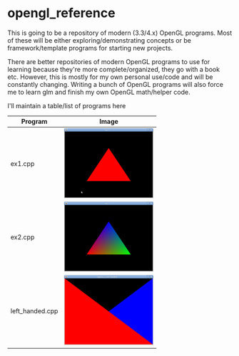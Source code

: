 opengl_reference
================

This is going to be a repository of modern (3.3/4.x) OpenGL programs.
Most of these will be either exploring/demonstrating concepts or
be framework/template programs for starting new projects.

There are better repositories of modern OpenGL programs to
use for learning because they're more complete/organized,
they go with a book etc.  However, this is mostly for my own
personal use/code and will be constantly changing.  Writing
a bunch of OpenGL programs will also force me to learn glm
and finish my own OpenGL math/helper code.


I'll maintain a table/list of programs here

| Program | Image |
| --- | --- |
| ex1.cpp | ![ex1](./media/ex_1.png) |
| ex2.cpp | ![ex2](./media/ex_2.png) |
| left_handed.cpp | ![left_handed](./media/left_handed.png) |
